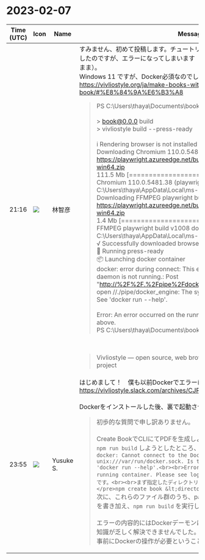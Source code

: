 # 2023-02-07

|Time (UTC)|Icon|Name|Message|
|---|---|---|---|
|21:16|![](https://avatars.slack-edge.com/2022-11-19/4396020035477_5fdf84c2fbbc75d798f1_72.png)|林智彦|すみません、初めて投稿します。チュートリアルを見ながらCreate Bookしようとしたのですが、エラーになってしまいます（ソースファイルはcreate されたそのまま）。<br>Windows 11 ですが、Docker必須なのでしょうか？<br><https://vivliostyle.org/ja/make-books-with-create-book/#%E8%84%9A%E6%B3%A8><br><blockquote>PS C:\Users\thaya\Documents\book&gt; npm run build<br><br>&gt; book@0.0.0 build<br>&gt; vivliostyle build --press-ready<br><br>i Rendering browser is not installed yet. Downloading now...<br>Downloading Chromium 110.0.5481.38 (playwright build v1045) from <https://playwright.azureedge.net/builds/chromium/1045/chromium-win64.zip><br>111.5 Mb [====================] 100% 0.0s<br>Chromium 110.0.5481.38 (playwright build v1045) downloaded to C:\Users\thaya\AppData\Local\ms-playwright\chromium-1045<br>Downloading FFMPEG playwright build v1008 from <https://playwright.azureedge.net/builds/ffmpeg/1008/ffmpeg-win64.zip><br>1.4 Mb [====================] 100% 0.0s<br>FFMPEG playwright build v1008 downloaded to C:\Users\thaya\AppData\Local\ms-playwright\ffmpeg-1008<br>√ Successfully downloaded browser<br>🚀 Running press-ready<br>📦 Launching docker container<br>docker: error during connect: This error may indicate that the docker daemon is not running.: Post "<http://%2F%2F.%2Fpipe%2Fdocker_engine/v1.24/containers/create>": open //./pipe/docker_engine: The system cannot find the file specified.<br>See 'docker run --help'.<br><br>Error: An error occurred on the running container. Please see logs above.<br>PS C:\Users\thaya\Documents\book&gt;</blockquote><br><blockquote>Vivliostyle — open source, web browser based CSS typesetting engine project</blockquote>|
|23:55|![](https://avatars.slack-edge.com/2020-10-27/1455123835683_dbf567e9fc6aaf7280b1_72.jpg)|Yusuke S.|はじめまして！　僕も以前Dockerでエラーになりました。<br><https://vivliostyle.slack.com/archives/CJRP7PK6K/p1649330557160299><br><br>Dockerをインストールした後、裏で起動させてからbuildすると成功しました。<br><blockquote>初歩的な質問で申し訳ありません。<br><br>Create BookでCLIにてPDFを生成しようと試みたのですが、press readyで`npm run build` しようとしたところ、下記のエラーが出ました。<br>```docker: Cannot connect to the Docker daemon at unix:///var/run/docker.sock. Is the docker daemon running?.<br>See 'docker run --help'.<br><br>Error: An error occurred on the running container. Please see logs above.<pre>行った作業は下記のとおりです。<br><br>まず指定したディレクトリにテンプレートファイル群を生成しました。</pre>npm create book &lt;directory&gt;```<br>次に、これらのファイル群のうち、package.jsonのbuildに`--press-ready` を書き加え、`npm run build` を実行しました。<br><br>エラーの内容的にはDockerデーモンに接続できないということでしたが、知識が乏しく解決できませんでした。<br>事前にDockerの操作が必要ということでしょうか？</blockquote>|
